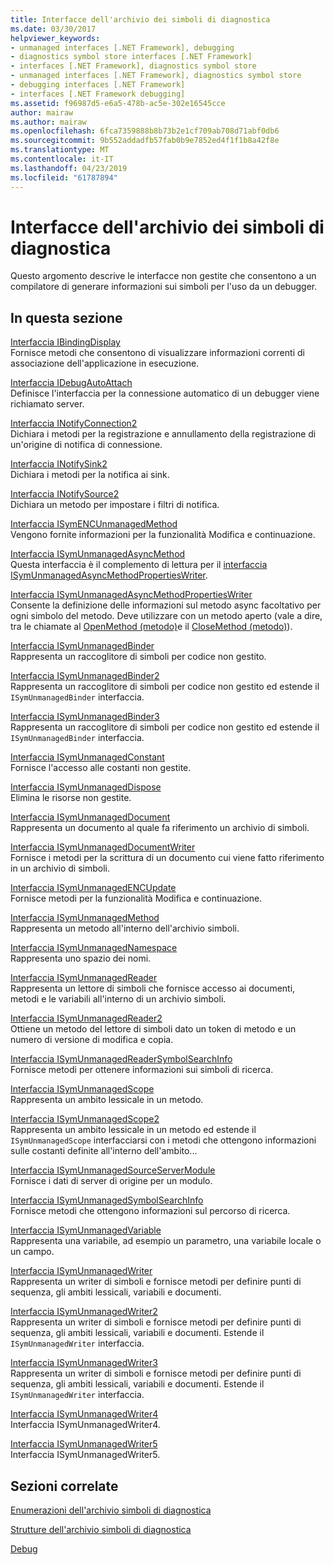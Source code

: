```yaml
---
title: Interfacce dell'archivio dei simboli di diagnostica
ms.date: 03/30/2017
helpviewer_keywords:
- unmanaged interfaces [.NET Framework], debugging
- diagnostics symbol store interfaces [.NET Framework]
- interfaces [.NET Framework], diagnostics symbol store
- unmanaged interfaces [.NET Framework], diagnostics symbol store
- debugging interfaces [.NET Framework]
- interfaces [.NET Framework debugging]
ms.assetid: f96987d5-e6a5-478b-ac5e-302e16545cce
author: mairaw
ms.author: mairaw
ms.openlocfilehash: 6fca7359888b8b73b2e1cf709ab708d71abf0db6
ms.sourcegitcommit: 9b552addadfb57fab0b9e7852ed4f1f1b8a42f8e
ms.translationtype: MT
ms.contentlocale: it-IT
ms.lasthandoff: 04/23/2019
ms.locfileid: "61787894"
---
```

# <a name="diagnostics-symbol-store-interfaces"></a>Interfacce dell'archivio dei simboli di diagnostica
Questo argomento descrive le interfacce non gestite che consentono a un compilatore di generare informazioni sui simboli per l'uso da un debugger.  
  
## <a name="in-this-section"></a>In questa sezione  
 [Interfaccia IBindingDisplay](../../../../docs/framework/unmanaged-api/diagnostics/ibindingdisplay-interface.md)  
 Fornisce metodi che consentono di visualizzare informazioni correnti di associazione dell'applicazione in esecuzione.  
  
 [Interfaccia IDebugAutoAttach](../../../../docs/framework/unmanaged-api/diagnostics/idebugautoattach-interface.md)  
 Definisce l'interfaccia per la connessione automatico di un debugger viene richiamato server.  
  
 [Interfaccia INotifyConnection2](../../../../docs/framework/unmanaged-api/diagnostics/inotifyconnection2-interface.md)  
 Dichiara i metodi per la registrazione e annullamento della registrazione di un'origine di notifica di connessione.  
  
 [Interfaccia INotifySink2](../../../../docs/framework/unmanaged-api/diagnostics/inotifysink2-interface.md)  
 Dichiara i metodi per la notifica ai sink.  
  
 [Interfaccia INotifySource2](../../../../docs/framework/unmanaged-api/diagnostics/inotifysource2-interface.md)  
 Dichiara un metodo per impostare i filtri di notifica.  
  
 [Interfaccia ISymENCUnmanagedMethod](../../../../docs/framework/unmanaged-api/diagnostics/isymencunmanagedmethod-interface.md)  
 Vengono fornite informazioni per la funzionalità Modifica e continuazione.  
  
 [Interfaccia ISymUnmanagedAsyncMethod](../../../../docs/framework/unmanaged-api/diagnostics/isymunmanagedasyncmethod-interface.md)  
 Questa interfaccia è il complemento di lettura per il [interfaccia ISymUnmanagedAsyncMethodPropertiesWriter](../../../../docs/framework/unmanaged-api/diagnostics/isymunmanagedasyncmethodpropertieswriter-interface.md).  
  
 [Interfaccia ISymUnmanagedAsyncMethodPropertiesWriter](../../../../docs/framework/unmanaged-api/diagnostics/isymunmanagedasyncmethodpropertieswriter-interface.md)  
 Consente la definizione delle informazioni sul metodo async facoltativo per ogni simbolo del metodo. Deve utilizzare con un metodo aperto (vale a dire, tra le chiamate al [OpenMethod (metodo)](../../../../docs/framework/unmanaged-api/diagnostics/isymunmanagedwriter-openmethod-method.md)e il [CloseMethod (metodo)](../../../../docs/framework/unmanaged-api/diagnostics/isymunmanagedwriter-closemethod-method.md)).  
  
 [Interfaccia ISymUnmanagedBinder](../../../../docs/framework/unmanaged-api/diagnostics/isymunmanagedbinder-interface.md)  
 Rappresenta un raccoglitore di simboli per codice non gestito.  
  
 [Interfaccia ISymUnmanagedBinder2](../../../../docs/framework/unmanaged-api/diagnostics/isymunmanagedbinder2-interface.md)  
 Rappresenta un raccoglitore di simboli per codice non gestito ed estende il `ISymUnmanagedBinder` interfaccia.  
  
 [Interfaccia ISymUnmanagedBinder3](../../../../docs/framework/unmanaged-api/diagnostics/isymunmanagedbinder3-interface.md)  
 Rappresenta un raccoglitore di simboli per codice non gestito ed estende il `ISymUnmanagedBinder` interfaccia.  
  
 [Interfaccia ISymUnmanagedConstant](../../../../docs/framework/unmanaged-api/diagnostics/isymunmanagedconstant-interface.md)  
 Fornisce l'accesso alle costanti non gestite.  
  
 [Interfaccia ISymUnmanagedDispose](../../../../docs/framework/unmanaged-api/diagnostics/isymunmanageddispose-interface.md)  
 Elimina le risorse non gestite.  
  
 [Interfaccia ISymUnmanagedDocument](../../../../docs/framework/unmanaged-api/diagnostics/isymunmanageddocument-interface.md)  
 Rappresenta un documento al quale fa riferimento un archivio di simboli.  
  
 [Interfaccia ISymUnmanagedDocumentWriter](../../../../docs/framework/unmanaged-api/diagnostics/isymunmanageddocumentwriter-interface.md)  
 Fornisce i metodi per la scrittura di un documento cui viene fatto riferimento in un archivio di simboli.  
  
 [Interfaccia ISymUnmanagedENCUpdate](../../../../docs/framework/unmanaged-api/diagnostics/isymunmanagedencupdate-interface.md)  
 Fornisce metodi per la funzionalità Modifica e continuazione.  
  
 [Interfaccia ISymUnmanagedMethod](../../../../docs/framework/unmanaged-api/diagnostics/isymunmanagedmethod-interface.md)  
 Rappresenta un metodo all'interno dell'archivio simboli.  
  
 [Interfaccia ISymUnmanagedNamespace](../../../../docs/framework/unmanaged-api/diagnostics/isymunmanagednamespace-interface.md)  
 Rappresenta uno spazio dei nomi.  
  
 [Interfaccia ISymUnmanagedReader](../../../../docs/framework/unmanaged-api/diagnostics/isymunmanagedreader-interface.md)  
 Rappresenta un lettore di simboli che fornisce accesso ai documenti, metodi e le variabili all'interno di un archivio simboli.  
  
 [Interfaccia ISymUnmanagedReader2](../../../../docs/framework/unmanaged-api/diagnostics/isymunmanagedreader2-interface.md)  
 Ottiene un metodo del lettore di simboli dato un token di metodo e un numero di versione di modifica e copia.  
  
 [Interfaccia ISymUnmanagedReaderSymbolSearchInfo](../../../../docs/framework/unmanaged-api/diagnostics/isymunmanagedreadersymbolsearchinfo-interface.md)  
 Fornisce metodi per ottenere informazioni sui simboli di ricerca.  
  
 [Interfaccia ISymUnmanagedScope](../../../../docs/framework/unmanaged-api/diagnostics/isymunmanagedscope-interface.md)  
 Rappresenta un ambito lessicale in un metodo.  
  
 [Interfaccia ISymUnmanagedScope2](../../../../docs/framework/unmanaged-api/diagnostics/isymunmanagedscope2-interface.md)  
 Rappresenta un ambito lessicale in un metodo ed estende il `ISymUnmanagedScope` interfacciarsi con i metodi che ottengono informazioni sulle costanti definite all'interno dell'ambito...  
  
 [Interfaccia ISymUnmanagedSourceServerModule](../../../../docs/framework/unmanaged-api/diagnostics/isymunmanagedsourceservermodule-interface.md)  
 Fornisce i dati di server di origine per un modulo.  
  
 [Interfaccia ISymUnmanagedSymbolSearchInfo](../../../../docs/framework/unmanaged-api/diagnostics/isymunmanagedsymbolsearchinfo-interface.md)  
 Fornisce metodi che ottengono informazioni sul percorso di ricerca.  
  
 [Interfaccia ISymUnmanagedVariable](../../../../docs/framework/unmanaged-api/diagnostics/isymunmanagedvariable-interface.md)  
 Rappresenta una variabile, ad esempio un parametro, una variabile locale o un campo.  
  
 [Interfaccia ISymUnmanagedWriter](../../../../docs/framework/unmanaged-api/diagnostics/isymunmanagedwriter-interface.md)  
 Rappresenta un writer di simboli e fornisce metodi per definire punti di sequenza, gli ambiti lessicali, variabili e documenti.  
  
 [Interfaccia ISymUnmanagedWriter2](../../../../docs/framework/unmanaged-api/diagnostics/isymunmanagedwriter2-interface.md)  
 Rappresenta un writer di simboli e fornisce metodi per definire punti di sequenza, gli ambiti lessicali, variabili e documenti. Estende il `ISymUnmanagedWriter` interfaccia.  
  
 [Interfaccia ISymUnmanagedWriter3](../../../../docs/framework/unmanaged-api/diagnostics/isymunmanagedwriter3-interface.md)  
 Rappresenta un writer di simboli e fornisce metodi per definire punti di sequenza, gli ambiti lessicali, variabili e documenti. Estende il `ISymUnmanagedWriter` interfaccia.  
  
 [Interfaccia ISymUnmanagedWriter4](../../../../docs/framework/unmanaged-api/diagnostics/isymunmanagedwriter4-interface.md)  
 Interfaccia ISymUnmanagedWriter4.  
  
 [Interfaccia ISymUnmanagedWriter5](../../../../docs/framework/unmanaged-api/diagnostics/isymunmanagedwriter5-interface.md)  
 Interfaccia ISymUnmanagedWriter5.  
  
## <a name="related-sections"></a>Sezioni correlate  
 [Enumerazioni dell'archivio simboli di diagnostica](../../../../docs/framework/unmanaged-api/diagnostics/diagnostics-symbol-store-enumerations.md)  
  
 [Strutture dell'archivio simboli di diagnostica](../../../../docs/framework/unmanaged-api/diagnostics/diagnostics-symbol-store-structures.md)  
  
 [Debug](../../../../docs/framework/unmanaged-api/debugging/index.md)
